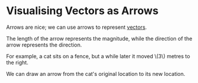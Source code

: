 # Visualising Vectors as Arrows

Arrows are nice; we can use arrows to represent [vectors](magnitude-direction.md).

The length of the arrow represents the magnitude, while the direction of the arrow represents the direction.

For example, a cat sits on a fence, but a while later it moved \\(3\\) metres to the right.

We can draw an arrow from the cat's original location to its new location.
